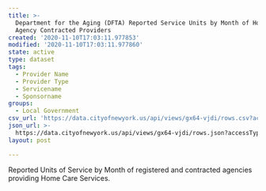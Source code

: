 ```yaml
---
title: >-
  Department for the Aging (DFTA) Reported Service Units by Month of Home Care
  Agency Contracted Providers
created: '2020-11-10T17:03:11.977853'
modified: '2020-11-10T17:03:11.977860'
state: active
type: dataset
tags:
  - Provider Name
  - Provider Type
  - Servicename
  - Sponsorname
groups:
  - Local Government
csv_url: 'https://data.cityofnewyork.us/api/views/gx64-vjdi/rows.csv?accessType=DOWNLOAD'
json_url: >-
  https://data.cityofnewyork.us/api/views/gx64-vjdi/rows.json?accessType=DOWNLOAD
layout: post

---
```

Reported Units of Service by Month of registered and contracted agencies providing Home Care Services.
